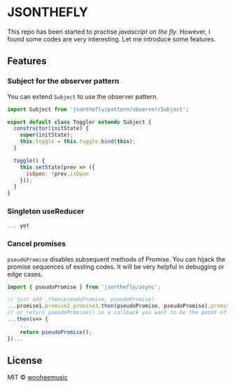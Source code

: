 # JSONTHEFLY
This repo has been started to practise *javascript on the fly*. However, I found some codes are very interesting. Let me introduce some features.

## Features

### Subject for the observer pattern
You can extend `Subject` to use the observer pattern.
```js
import Subject from 'jsonthefly/pattern/observer/Subject';

export default class Toggler extends Subject {
  constructor(initState) {
    super(initState);
    this.toggle = this.toggle.bind(this);
  }

  toggle() {
    this.setState(prev => ({
      isOpen: !prev.isOpen
    }));
  }
}
```
### Singleton useReducer
```jsx
... yet
```

### Cancel promises
`pseudoPromise` disables subsequent methods of Promise. You can hijack the promise sequences of exsting codes. It will be very helpful in debugging or edge cases.
```js
import { pseudoPromise } from 'jsonthefly/async';

// just add .then(pseudoPromise, pseudoPromise)
...promise1.promise2.promise3.then(pseudoPromise, pseudoPromise).promise4.promise5.promise6...
// or return pseudoPromise() in a callback you want to be the point of cascading.
...then(v=> {
    ...
    return pseudoPromise();
})...

```

## License

MIT © [wooheemusic](https://github.com/wooheemusic)

